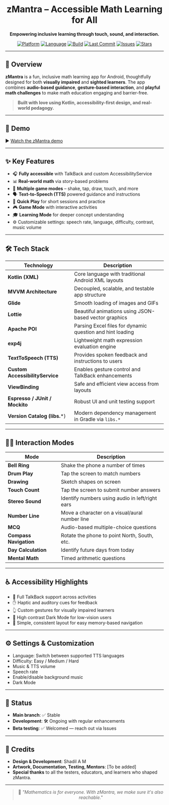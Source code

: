 

<div align="center">

# zMantra – Accessible Math Learning for All

**Empowering inclusive learning through touch, sound, and interaction.**

[![Platform](https://img.shields.io/badge/platform-Android-green.svg)]()
[![Language](https://img.shields.io/github/languages/top/shadil-rayyan/Math-Mantra)]()
[![Build](https://img.shields.io/github/actions/workflow/status/shadil-rayyan/Math-Mantra/android.yml?label=build)]()
[![Last Commit](https://img.shields.io/github/last-commit/shadil-rayyan/Math-Mantra)]()
[![Issues](https://img.shields.io/github/issues/shadil-rayyan/Math-Mantra)]()
[![Stars](https://img.shields.io/github/stars/shadil-rayyan/Math-Mantra?style=social)]()

</div>

---

## 🎯 Overview

**zMantra** is a fun, inclusive math learning app for Android, thoughtfully designed for both **visually impaired** and **sighted learners**. The app combines **audio-based guidance**, **gesture-based interaction**, and **playful math challenges** to make math education engaging and barrier-free.

> **Built with love using Kotlin, accessibility-first design, and real-world pedagogy.**

---

## 🚀 Demo

▶️ [Watch the zMantra demo](https://investingwisely.sharepoint.com/:v:/s/Zendalona/EQjENj3kNttJufPgkoaxXX0Br42SkrNCwIAKurNn0m3zSA?e=zHELG9)

---

## ✨ Key Features

- 🎧 **Fully accessible** with TalkBack and custom AccessibilityService
- 📊 **Real-world math** via story-based problems
- 🧠 **Multiple game modes** – shake, tap, draw, touch, and more
- 🗣️ **Text-to-Speech (TTS)** powered guidance and instructions
- 🧩 **Quick Play** for short sessions and practice
- 🎮 **Game Mode** with interactive activities
- 🎓 **Learning Mode** for deeper concept understanding
- ⚙️ Customizable settings: speech rate, language, difficulty, contrast, music volume

---

## 🛠️ Tech Stack

| Technology                      | Description                                               |
| ------------------------------- | --------------------------------------------------------- |
| **Kotlin (XML)**                | Core language with traditional Android XML layouts        |
| **MVVM Architecture**           | Decoupled, scalable, and testable app structure           |
| **Glide**                       | Smooth loading of images and GIFs                         |
| **Lottie**                      | Beautiful animations using JSON-based vector graphics     |
| **Apache POI**                  | Parsing Excel files for dynamic question and hint loading |
| **exp4j**                       | Lightweight math expression evaluation engine             |
| **TextToSpeech (TTS)**          | Provides spoken feedback and instructions to users        |
| **Custom AccessibilityService** | Enables gesture control and TalkBack enhancements         |
| **ViewBinding**                 | Safe and efficient view access from layouts               |
| **Espresso / JUnit / Mockito**  | Robust UI and unit testing support                        |
| **Version Catalog (libs.**\*)   | Modern dependency management in Gradle via `libs.*`       |

---



## 🧑‍💻 Interaction Modes

| Mode | Description |
|------|-------------|
| **Bell Ring** | Shake the phone a number of times |
| **Drum Play** | Tap the screen to match numbers |
| **Drawing** | Sketch shapes on screen |
| **Touch Count** | Tap the screen to submit number answers |
| **Stereo Sound** | Identify numbers using audio in left/right ears |
| **Number Line** | Move a character on a visual/aural number line |
| **MCQ** | Audio-based multiple-choice questions |
| **Compass Navigation** | Rotate the phone to point North, South, etc. |
| **Day Calculation** | Identify future days from today |
| **Mental Math** | Timed arithmetic questions |

---

## ♿ Accessibility Highlights

- 📱 Full TalkBack support across activities
- ✋ Haptic and auditory cues for feedback
- 👆 Custom gestures for visually impaired learners
- 🎨 High contrast Dark Mode for low-vision users
- 🧠 Simple, consistent layout for easy memory-based navigation

---

## ⚙️ Settings & Customization

- Language: Switch between supported TTS languages
- Difficulty: Easy / Medium / Hard
- Music & TTS volume
- Speech rate
- Enable/disable background music
- Dark Mode

---



## 🧪 Status

* **Main branch**: ✅ Stable
* **Development**: 🛠️ Ongoing with regular enhancements
* **Beta testing**: ✅ Welcomed — reach out via Issues

---

## 🙏 Credits

* **Design & Development**: Shadil A M
* **Artwork, Documentation, Testing, Mentors**: \[To be added]
* **Special thanks** to all the testers, educators, and learners who shaped zMantra.
---

<div align="center">

> 📘 *"Mathematics is for everyone. With zMantra, we make sure it's also reachable."*

</div>


